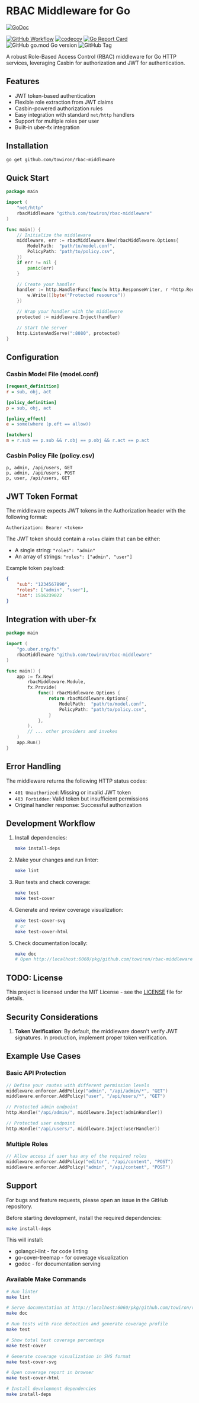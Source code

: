 # RBAC Middleware for Go
[![GoDoc](https://img.shields.io/badge/godoc-reference-blue.svg)](https://github.com/towiron/rbac-middleware)

[![GitHub Workflow](https://github.com/towiron/rbac-middleware/actions/workflows/go.yaml/badge.svg?branch=main)](https://github.com/towiron/rbac-middleware/actions/workflows/go.yaml)
[![codecov](https://codecov.io/gh/towiron/rbac-middleware/graph/badge.svg?token=IING0E9DE0)](https://codecov.io/gh/towiron/rbac-middleware)
[![Go Report Card](https://goreportcard.com/badge/github.com/towiron/rbac-middleware)](https://goreportcard.com/report/github.com/towiron/rbac-middleware)
![GitHub go.mod Go version](https://img.shields.io/github/go-mod/go-version/towiron/rbac-middleware)
![GitHub Tag](https://img.shields.io/github/v/tag/towiron/rbac-middleware)

A robust Role-Based Access Control (RBAC) middleware for Go HTTP services, leveraging Casbin for authorization and JWT for authentication.

## Features

- JWT token-based authentication
- Flexible role extraction from JWT claims
- Casbin-powered authorization rules
- Easy integration with standard `net/http` handlers
- Support for multiple roles per user
- Built-in uber-fx integration

## Installation

```bash
go get github.com/towiron/rbac-middleware
```

## Quick Start

```go
package main

import (
    "net/http"
    rbacMiddleware "github.com/towiron/rbac-middleware"
)

func main() {
    // Initialize the middleware
    middleware, err := rbacMiddleware.New(rbacMiddleware.Options{
        ModelPath:  "path/to/model.conf",
        PolicyPath: "path/to/policy.csv",
    })
    if err != nil {
        panic(err)
    }

    // Create your handler
    handler := http.HandlerFunc(func(w http.ResponseWriter, r *http.Request) {
        w.Write([]byte("Protected resource"))
    })

    // Wrap your handler with the middleware
    protected := middleware.Inject(handler)

    // Start the server
    http.ListenAndServe(":8080", protected)
}
```

## Configuration

### Casbin Model File (model.conf)

```ini
[request_definition]
r = sub, obj, act

[policy_definition]
p = sub, obj, act

[policy_effect]
e = some(where (p.eft == allow))

[matchers]
m = r.sub == p.sub && r.obj == p.obj && r.act == p.act
```

### Casbin Policy File (policy.csv)

```csv
p, admin, /api/users, GET
p, admin, /api/users, POST
p, user, /api/users, GET
```

## JWT Token Format

The middleware expects JWT tokens in the Authorization header with the following format:

```
Authorization: Bearer <token>
```

The JWT token should contain a `roles` claim that can be either:
- A single string: `"roles": "admin"`
- An array of strings: `"roles": ["admin", "user"]`

Example token payload:
```json
{
    "sub": "1234567890",
    "roles": ["admin", "user"],
    "iat": 1516239022
}
```

## Integration with uber-fx

```go
package main

import (
    "go.uber.org/fx"
    rbacMiddleware "github.com/towiron/rbac-middleware"
)

func main() {
    app := fx.New(
        rbacMiddleware.Module,
        fx.Provide(
            func() rbacMiddleware.Options {
                return rbacMiddleware.Options{
                    ModelPath:  "path/to/model.conf",
                    PolicyPath: "path/to/policy.csv",
                }
            },
        ),
        // ... other providers and invokes
    )
    app.Run()
}
```

## Error Handling

The middleware returns the following HTTP status codes:
- `401 Unauthorized`: Missing or invalid JWT token
- `403 Forbidden`: Valid token but insufficient permissions
- Original handler response: Successful authorization

## Development Workflow

1. Install dependencies:
   ```bash
   make install-deps
   ```

2. Make your changes and run linter:
   ```bash
   make lint
   ```

3. Run tests and check coverage:
   ```bash
   make test
   make test-cover
   ```

4. Generate and review coverage visualization:
   ```bash
   make test-cover-svg
   # or
   make test-cover-html
   ```

5. Check documentation locally:
   ```bash
   make doc
   # Open http://localhost:6060/pkg/github.com/towiron/rbac-middleware/
   ```


## TODO: License 

This project is licensed under the MIT License - see the [LICENSE](LICENSE) file for details.

## Security Considerations

1. **Token Verification**: By default, the middleware doesn't verify JWT signatures. In production, implement proper token verification.

## Example Use Cases

### Basic API Protection

```go
// Define your routes with different permission levels
middleware.enforcer.AddPolicy("admin", "/api/admin/*", "GET")
middleware.enforcer.AddPolicy("user", "/api/users/*", "GET")

// Protected admin endpoint
http.Handle("/api/admin/", middleware.Inject(adminHandler))

// Protected user endpoint
http.Handle("/api/users/", middleware.Inject(userHandler))
```

### Multiple Roles

```go
// Allow access if user has any of the required roles
middleware.enforcer.AddPolicy("editor", "/api/content", "POST")
middleware.enforcer.AddPolicy("admin", "/api/content", "POST")
```

## Support

For bugs and feature requests, please open an issue in the GitHub repository.


Before starting development, install the required dependencies:

```bash
make install-deps
```

This will install:
- golangci-lint - for code linting
- go-cover-treemap - for coverage visualization
- godoc - for documentation serving

### Available Make Commands

```bash
# Run linter
make lint

# Serve documentation at http://localhost:6060/pkg/github.com/towiron/rbac-middleware/
make doc

# Run tests with race detection and generate coverage profile
make test

# Show total test coverage percentage
make test-cover

# Generate coverage visualization in SVG format
make test-cover-svg

# Open coverage report in browser
make test-cover-html

# Install development dependencies
make install-deps
```